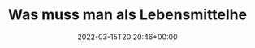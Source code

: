 ---
retweeted: false
source: <a href="https://mobile.twitter.com" rel="nofollow">Twitter Web App</a>
entities:
  hashtags: []
  symbols: []
  user_mentions: []
  urls: []
display_text_range:
- '0'
- '98'
favorite_count: '3'
id_str: '1503828572061974528'
truncated: false
retweet_count: '0'
id: '1503828572061974528'
created_at: Tue Mar 15 20:20:46 +0000 2022
favorited: false
full_text: Was muss man als Lebensmittelhersteller eigentlich tun um nicht jedes Jahr
  DLG-prämiert zu werden?
lang: de
tags:
- pesos:twitter
date: '2022-03-15T20:20:46+00:00'
src: https://twitter.com/bascht/status/1503828572061974528
original_url: https://twitter.com/bascht/status/1503828572061974528
type: twitter_tweet
text: Was muss man als Lebensmittelhersteller eigentlich tun um nicht jedes Jahr DLG-prämiert
  zu werden?
title: Was muss man als Lebensmittelhe

---